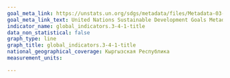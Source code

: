 ```yaml
---
goal_meta_link: https://unstats.un.org/sdgs/metadata/files/Metadata-03-04-01.pdf
goal_meta_link_text: United Nations Sustainable Development Goals Metadata (PDF 72.6 KB)
indicator_name: global_indicators.3-4-1-title
data_non_statistical: false
graph_type: line
graph_title: global_indicators.3-4-1-title
national_geographical_coverage: Кыргызская Республика
measurement_units: 

---
```

